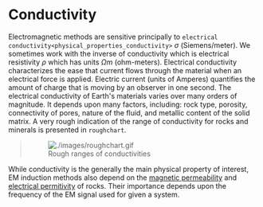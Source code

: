 # Conductivity

Electromagnetic methods are sensitive principally to `electrical
conductivity<physical_properties_conductivity>` $`\sigma`$
(Siemens/meter). We sometimes work with the inverse of conductivity
which is electrical resistivity $`\rho`$ which has units $`\Omega m`$
(ohm-meters). Electrical conductivity characterizes the ease that
current flows through the material when an electrical force is applied.
Electric current (units of Amperes) quantifies the amount of charge that
is moving by an observer in one second. The electrical conductivity of
Earth's materials varies over many orders of magnitude. It depends upon
many factors, including: rock type, porosity, connectivity of pores,
nature of the fluid, and metallic content of the solid matrix. A very
rough indication of the range of conductivity for rocks and minerals is
presented in `roughchart`.

> <figure class="align-center">
> <img src="./images/roughchart.gif" id="roughchart"
> alt="./images/roughchart.gif" />
> <figcaption>Rough ranges of conductivities</figcaption>
> </figure>

While conductivity is the generally the main physical property of
interest, EM induction methods also depend on the [magnetic
permeability](http://em.geosci.xyz/content/physical_properties/magnetic_permeability/index.html)
and [electrical
permitivity](http://em.geosci.xyz/content/physical_properties/dielectric_permittivity/index.html)
of rocks. Their importance depends upon the frequency of the EM signal
used for given a system.
